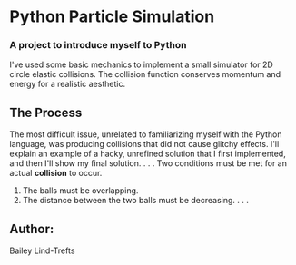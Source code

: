 # Python Particle Simulation
### A project to introduce myself to Python

I've used some basic mechanics to implement a small simulator for 2D circle elastic collisions. The collision function conserves momentum and energy for a realistic aesthetic. 

## The Process
The most difficult issue, unrelated to familiarizing myself with the Python language, was producing collisions that did not cause glitchy  effects. I'll explain an example of a hacky, unrefined solution that I first implemented, and then I'll show my final solution. 
.
.
.
Two conditions must be met for an actual **collision** to occur.
1. The balls must be overlapping.
2. The distance between the two balls must be decreasing.
.
.
.
## Author:
 Bailey Lind-Trefts
